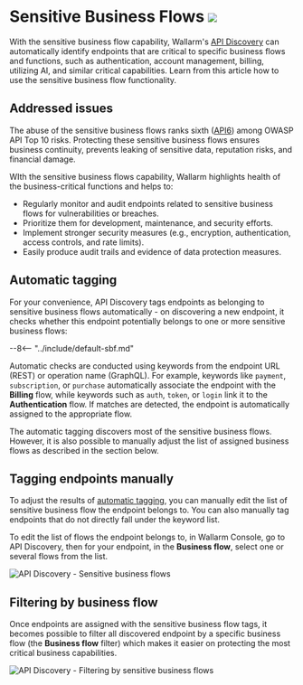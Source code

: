 # Sensitive Business Flows <a href="../../about-wallarm/subscription-plans/#waap-and-advanced-api-security"><img src="../../images/api-security-tag.svg" style="border: none;"></a>

With the sensitive business flow capability, Wallarm's [API Discovery](overview.md) can automatically identify endpoints that are critical to specific business flows and functions, such as authentication, account management, billing, utilizing AI, and similar critical capabilities. Learn from this article how to use the sensitive business flow functionality.

## Addressed issues

The abuse of the sensitive business flows ranks sixth ([API6](https://owasp.org/API-Security/editions/2023/en/0xa6-unrestricted-access-to-sensitive-business-flows/)) among OWASP API Top 10 risks. Protecting these sensitive business flows ensures business continuity, prevents leaking of sensitive data, reputation risks, and financial damage.

WIth the sensitive business flows capability, Wallarm highlights health of the business-critical functions and helps to:

* Regularly monitor and audit endpoints related to sensitive business flows for vulnerabilities or breaches.
* Prioritize them for development, maintenance, and security efforts.
* Implement stronger security measures (e.g., encryption, authentication, access controls, and rate limits).
* Easily produce audit trails and evidence of data protection measures.

## Automatic tagging

For your convenience, API Discovery tags endpoints as belonging to sensitive business flows automatically - on discovering a new endpoint, it checks whether this endpoint potentially belongs to one or more sensitive business flows:

--8<-- "../include/default-sbf.md"

Automatic checks are conducted using keywords from the endpoint URL (REST) or operation name (GraphQL). For example, keywords like `payment`, `subscription`, or `purchase` automatically associate the endpoint with the **Billing** flow, while keywords such as `auth`, `token`, or `login` link it to the **Authentication** flow. If matches are detected, the endpoint is automatically assigned to the appropriate flow.

The automatic tagging discovers most of the sensitive business flows. However, it is also possible to manually adjust the list of assigned business flows as described in the section below.

## Tagging endpoints manually

To adjust the results of [automatic tagging](#automatic-tagging), you can manually edit the list of sensitive business flow the endpoint belongs to. You can also manually tag endpoints that do not directly fall under the keyword list.

To edit the list of flows the endpoint belongs to, in Wallarm Console, go to API Discovery, then for your endpoint, in the **Business flow**, select one or several flows from the list.

![API Discovery - Sensitive business flows](../images/about-wallarm-waf/api-discovery-2.0/api-discovery-sbf.png)

<!--## Business flows in Sessions

Wallarm's [API Sessions](../api-sessions/overview.md) are used to provide you with the full sequence of user activities and thus give more visibility into the logic of malicious actors. If session's requests affect the endpoints that in API Discovery were tagged as important for some sensitive business flows, such session will be automatically [tagged](../api-sessions/exploring.md#sensitive-business-flows) as affecting this business flow as well.

Once sessions are assigned with the sensitive business flow tags, it becomes possible to filter them by a specific business flow which makes it easier to select the sessions that are most important to analyze.

![!API Sessions - sensitive business flows](../images/api-sessions/api-sessions-sbf-no-select.png)
-->
## Filtering by business flow

Once endpoints are assigned with the sensitive business flow tags, it becomes possible to filter all discovered endpoint by a specific business flow (the **Business flow** filter) which makes it easier on protecting the most critical business capabilities.

![API Discovery - Filtering by sensitive business flows](../images/about-wallarm-waf/api-discovery-2.0/api-discovery-sbf-filter.png)
